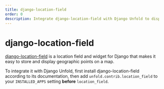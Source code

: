 ```yaml
---
title: django-location-field
order: 0
description: Integrate django-location-field with Django Unfold to display beautiful map widgets in your admin interface
---
```


# django-location-field

[django-location-field](https://github.com/caioariede/django-location-field) is a location field and widget for Django that makes it easy to store and display geographic points on a map.

To integrate it with Django Unfold, first install django-location-field according to its documentation, then add `unfold.contrib.location_field` to your `INSTALLED_APPS` setting **before** `location_field`.
